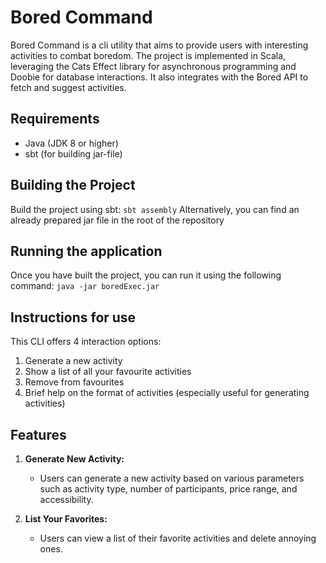 # Bored Command

Bored Command is a cli utility that aims to provide users with interesting activities to combat boredom. The project is implemented in Scala, leveraging the Cats Effect library for asynchronous programming and Doobie for database interactions. It also integrates with the Bored API to fetch and suggest activities.

## Requirements
- Java (JDK 8 or higher)
- sbt (for building jar-file)

## Building the Project
Build the project using sbt:
    ```
    sbt assembly
    ```
Alternatively, you can find an already prepared jar file in the root of the repository 

## Running the application
Once you have built the project, you can run it using the following command:
    ```
    java -jar boredExec.jar
    ```

## Instructions for use
This CLI offers 4 interaction options:
1. Generate a new activity 
2. Show a list of all your favourite activities 
3. Remove from favourites
4. Brief help on the format of activities (especially useful for generating activities)

## Features

1. **Generate New Activity:**
   - Users can generate a new activity based on various parameters such as activity type, number of participants, price range, and accessibility.

2. **List Your Favorites:**
   - Users can view a list of their favorite activities and delete annoying ones.
